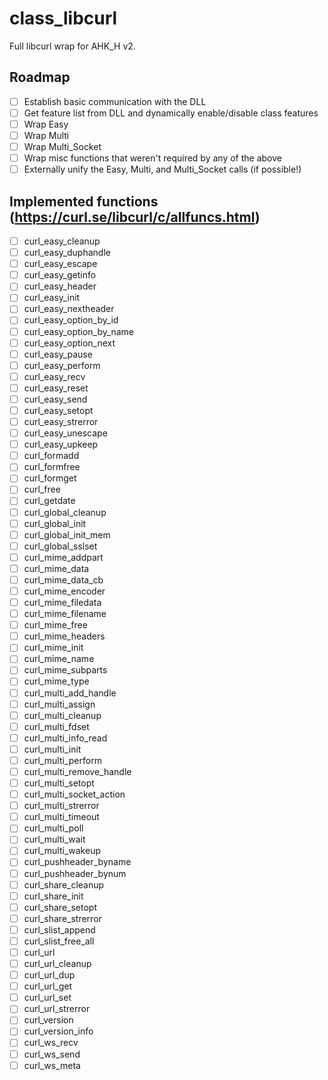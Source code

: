 # class_libcurl
Full libcurl wrap for AHK_H v2.

## Roadmap
- [ ] Establish basic communication with the DLL
- [ ] Get feature list from DLL and dynamically enable/disable class features
- [ ] Wrap Easy
- [ ] Wrap Multi
- [ ] Wrap Multi_Socket
- [ ] Wrap misc functions that weren't required by any of the above
- [ ] Externally unify the Easy, Multi, and Multi_Socket calls (if possible!)

## Implemented functions (https://curl.se/libcurl/c/allfuncs.html)
- [ ] curl_easy_cleanup
- [ ] curl_easy_duphandle
- [ ] curl_easy_escape
- [ ] curl_easy_getinfo
- [ ] curl_easy_header
- [ ] curl_easy_init
- [ ] curl_easy_nextheader
- [ ] curl_easy_option_by_id
- [ ] curl_easy_option_by_name
- [ ] curl_easy_option_next
- [ ] curl_easy_pause
- [ ] curl_easy_perform
- [ ] curl_easy_recv
- [ ] curl_easy_reset
- [ ] curl_easy_send
- [ ] curl_easy_setopt
- [ ] curl_easy_strerror
- [ ] curl_easy_unescape
- [ ] curl_easy_upkeep
- [ ] curl_formadd
- [ ] curl_formfree
- [ ] curl_formget
- [ ] curl_free
- [ ] curl_getdate
- [ ] curl_global_cleanup
- [ ] curl_global_init
- [ ] curl_global_init_mem
- [ ] curl_global_sslset
- [ ] curl_mime_addpart
- [ ] curl_mime_data
- [ ] curl_mime_data_cb
- [ ] curl_mime_encoder
- [ ] curl_mime_filedata
- [ ] curl_mime_filename
- [ ] curl_mime_free
- [ ] curl_mime_headers
- [ ] curl_mime_init
- [ ] curl_mime_name
- [ ] curl_mime_subparts
- [ ] curl_mime_type
- [ ] curl_multi_add_handle
- [ ] curl_multi_assign
- [ ] curl_multi_cleanup
- [ ] curl_multi_fdset
- [ ] curl_multi_info_read
- [ ] curl_multi_init
- [ ] curl_multi_perform
- [ ] curl_multi_remove_handle
- [ ] curl_multi_setopt
- [ ] curl_multi_socket_action
- [ ] curl_multi_strerror
- [ ] curl_multi_timeout
- [ ] curl_multi_poll
- [ ] curl_multi_wait
- [ ] curl_multi_wakeup
- [ ] curl_pushheader_byname
- [ ] curl_pushheader_bynum
- [ ] curl_share_cleanup
- [ ] curl_share_init
- [ ] curl_share_setopt
- [ ] curl_share_strerror
- [ ] curl_slist_append
- [ ] curl_slist_free_all
- [ ] curl_url
- [ ] curl_url_cleanup
- [ ] curl_url_dup
- [ ] curl_url_get
- [ ] curl_url_set
- [ ] curl_url_strerror
- [ ] curl_version
- [ ] curl_version_info
- [ ] curl_ws_recv
- [ ] curl_ws_send
- [ ] curl_ws_meta
